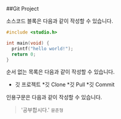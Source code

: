 ##Git Project

소스코드 블록은 다음과 같이 작성할 수 있습니다.

```c
#include <studio.h>

int main(void) {
  printf("hello world!");
  return 0;
}
```

순서 없는 목록은 다음과 같이 작성할 수 있습니다.
* 깃 프로젝트
  *깃 Clone
  *깃 Pull
  *깃 Commit
  
인용구문은 다음과 같이 작성할 수 있습니다.
>'공부합시다.' `뮨준형`

